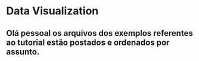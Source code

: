 # Data Visualization



## Olá pessoal os arquivos dos exemplos referentes ao tutorial estão postados e ordenados por assunto.
